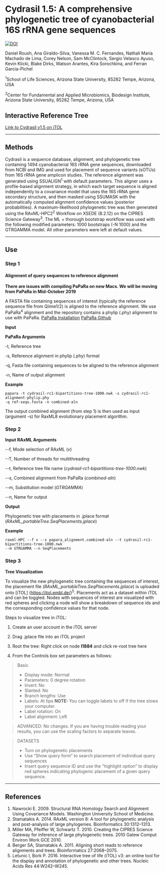 # **Cydrasil 1.5:** A comprehensive phylogenetic tree of cyanobacterial 16S rRNA gene sequences
[![DOI](https://zenodo.org/badge/144063861.svg)](https://zenodo.org/badge/latestdoi/144063861)

Daniel Roush, Ana Giraldo-Silva, Vanessa M. C. Fernandes, Nathali Maria Machado de Lima, Corey Nelson, Sam McClintock, Sergio Velasco Ayuso, Kevin Klicki, Blake Dirks, Watson Arantes, Kira Sorochkina, and Ferran Garcia-Pichel

<sup>1</sup>School of Life Sciences, Arizona State University, 85282 Tempe, Arizona, USA

<sup>2</sup>Center for Fundamental and Applied Microbiomics, Biodesign Institute, Arizona State University, 85282 Tempe, Arizona, USA

## **Interactive Reference Tree**

[Link to Cydrasil v1.5 on iTOL](https://itol.embl.de/shared/fgpcydrasil)

***

## **Methods**
Cydrasil is a sequence database, alignment, and phylogenetic tree containing 1494 cyanobacterial 16S rRNA gene sequences, downloaded from NCBI and IMG and used for placement of sequence variants (sOTUs) from 16S rRNA gene amplicon studies. 
The reference alignment was generated using SSUALIGN<sup>1</sup> with default parameters. This aligner uses a profile-based alignment strategy, in which each target sequence is aligned independently to a covariance model that uses the 16S rRNA gene secondary structure, and then masked using SSUMASK with the automatically computed alignment confidence values (posterior probabilities). A maximum-likelihood phylogenetic tree was then generated using the RAxML-HPC2<sup>2</sup> Workflow on XSEDE (8.2.12) on the CIPRES Science Gateway<sup>3</sup>. The ML + thorough bootstrap workflow was used with the following modified parameters: 1000 bootstraps (-N 1000) and the GTRGAMMA model. All other parameters were left at default values.  

***

## **Use**

### **Step 1**
#### **Alignment of query sequences to reference alignment** 
**There are issues with compiling PaPaRa on new Macs. We will be moving from PaPaRa in Mid-October 2019**

A FASTA file containing sequences of interest (typically the reference sequence file from Qiime1/2) is aligned to the reference alignment. We use PaPaRa<sup>4</sup> alignment and the repository contains a phylip (.phy) alignment to use with PaPaRa. 
[PaPaRa Installation](https://cme.h-its.org/exelixis/web/software/papara/index.html) [PaPaRa Github](https://github.com/sim82/papara_nt)

**Input**

**PaPaRa Arguments**

-t, Reference tree

-s, Reference alignment in phylip (.phy) format

-q, Fasta file containing sequences to be aligned to the reference alignment

-n, Name of output alignment

**Example**
```
papara -t cydrasil-rc1-bipartitions-tree-1000.nwk -s cydrasil-rc1-alignment-phylip.phy 
-q ref-seqs.fasta -n combined-aln
```
The output combined alignment (from step 1) is then used as input (argument -s) for RaxML8 evolutionary placement algorithm.

### **Step 2**

**Input**
**RAxML Arguments**

--f, Mode selection of RAxML (_v_)

--T, Number of threads for multithreading

--t, Reference tree file name (_cydrasil-rc1-bipartitions-tree-1000.nwk_)

--s, Combined alignment from PaPaRa (_combined-aln_)

--m, Substitution model (_GTRGAMMA_)

--n, Name for output

**Output**

Phylogenetic tree with placements in .jplace format (_RAxML_portableTree.SeqPlacements.jplace_)

**Example**
```
raxml-HPC --f v --s papara_alignment.combined-aln --t cydrasil-rc1-bipartitions-tree-1000.nwk 
--m GTRGAMMA --n SeqPlacements 
```

### **Step 3**

**Tree Visualization**

To visualize the new phylogenetic tree containing the sequences of interest, the placement file (_RAxML_portableTree.SeqPlacements.jplace_) is uploaded onto [iTOL] (https://itol.embl.de/)<sup>5</sup>. Placements act as a dataset within iTOL and can be toggled. Nodes with sequences of interest are visualized with red spheres and clicking a node will show a breakdown of sequence ids and the corresponding confidence values for that node. 

Steps to visualize tree in iTOL:

1. Create an user account in the iTOL server

2. Drag .jplace file into an iTOL project

3. Root the tree: Right click on node **I1884** and click re-root tree here

4. From the Controls box set parameters as follows:

>Basic
>- Display mode: Normal
>- Parameters: 0 degree rotation
>- Invert: No
>- Slanted: No
>- Branch lengths: Use
>- Labels: At tips **NOTE:** You can toggle labels to off if the tree slows your computer.
>- Label rotation: On
>- Label alignment: Left

>ADVANCED: No changes. If you are having trouble reading your results, you can use the scaling factors to separate leaves.

>DATASETS
>- Turn on phylogenetic placements 
>- Use “Show query form” to search placement of individiual query sequences
>- Insert query sequence ID and use the “highlight option” to display red spheres indicating phylogenic placement of a given query sequence.

***

## **References**
1. 	Nawrocki E. 2009. Structural RNA Homology Search and Alignment Using Covariance Models. Washington University School of Medicine.
2. 	Stamatakis A. 2014. RAxML version 8: A tool for phylogenetic analysis and post-analysis of large phylogenies. Bioinformatics 30:1312–1313.
3. 	Miller MA, Pfeiffer W, Schwartz T. 2010. Creating the CIPRES Science Gateway for inference of large phylogenetic trees. 2010 Gatew Comput Environ Work GCE 2010.
4. 	Berger SA, Stamatakis A. 2011. Aligning short reads to reference alignments and trees. Bioinformatics 27:2068–2075.
5. 	Letunic I, Bork P. 2016. Interactive tree of life (iTOL) v3: an online tool for the display and annotation of phylogenetic and other trees. Nucleic Acids Res 44:W242–W245.
